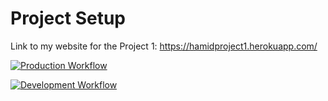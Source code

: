 # Project Setup

Link to my website for the Project 1:
https://hamidproject1.herokuapp.com/

[![Production Workflow](https://github.com/kaw393939/docker_flask/actions/workflows/prod.yml/badge.svg)](https://github.com/HamidRazavi7/Project1/actions/workflows/prod.yml)


[![Development Workflow](https://github.com/kaw393939/docker_flask/actions/workflows/dev.yml/badge.svg)](https://github.com/HamidRazavi7/Project1/actions/workflows/dev.yml)



